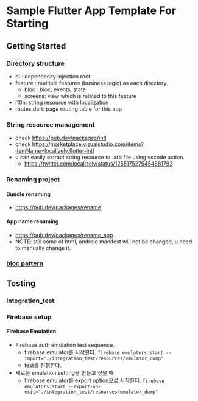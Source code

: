 # Sample Flutter App Template For Starting

## Getting Started

### Directory structure

- di : dependency injection root
- feature : multiple features (business logic) as each directory.
  - bloc : bloc, events, state
  - screens: view which is related to this feature
- l10n: string resource with localization
- routes.dart: page routing table for this app
### String resource management

- check https://pub.dev/packages/intl
- check https://marketplace.visualstudio.com/items?itemName=localizely.flutter-intl
- u can easily extract string resource to .arb file using vscode action.
  - https://twitter.com/localizely/status/1255175275454881793

### Renaming project

#### Bundle renaming
- https://pub.dev/packages/rename
#### App name renaming
- https://pub.dev/packages/rename_app
- NOTE: still some of html, android manifest will not be changed, u need to manually change it.

### [bloc pattern](https://bloclibrary.dev/#/coreconcepts)

## Testing

### Integration_test

### Firebase setup


#### Firebase Emulation

- Firebase auth emulation test sequence.
  - firebase emulator를 시작한다.
  `firebase emulators:start --import="./integration_test/resources/emulator_dump"`
  - test를 진행한다.
- 새로운 emulation setting을 만들고 싶을 때
  - firebase emulator를 export option으로 시작한다.
  `firebase emulators:start --export-on-exit="./integration_test/resources/emulator_dump"`
